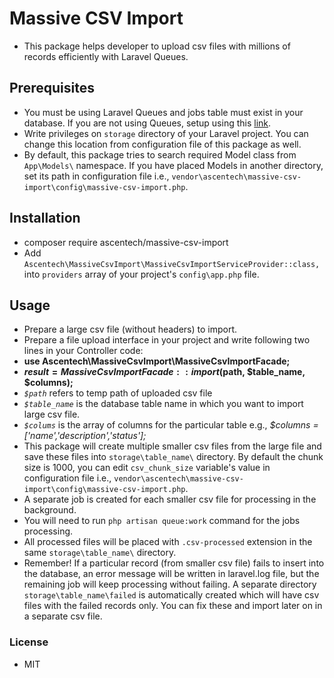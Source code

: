 # Massive CSV Import

- This package helps developer to upload csv files with millions of records efficiently with Laravel Queues.


## Prerequisites
- You must be using Laravel Queues and jobs table must exist in your database. If you are not using Queues, setup using this [link](https://laravel.com/docs/10.x/queues).
- Write privileges on `storage` directory of your Laravel project. You can change this location from configuration file of this package as well.
- By default, this package tries to search required Model class from `App\Models\` namespace. If you have placed Models in another directory, set its path in configuration file i.e., `vendor\ascentech\massive-csv-import\config\massive-csv-import.php`.

## Installation
- composer require ascentech/massive-csv-import
- Add `Ascentech\MassiveCsvImport\MassiveCsvImportServiceProvider::class,` into `providers` array of your project's `config\app.php` file.

## Usage
- Prepare a large csv file (without headers) to import.
- Prepare a file upload interface in your project and write following two lines in your Controller code:
- **use Ascentech\MassiveCsvImport\MassiveCsvImportFacade;**
- **$result = MassiveCsvImportFacade::import($path, $table_name, $columns);**
- *`$path`* refers to temp path of uploaded csv file
- *`$table_name`* is the database table name in which you want to import large csv file.
- *`$colums`* is the array of columns for the particular table e.g., *$columns = ['name','description','status'];* 
- This package will create multiple smaller csv files from the large file and save these files into `storage\table_name\` directory. By default the chunk size is 1000, you can edit `csv_chunk_size` variable's value in configuration file i.e., `vendor\ascentech\massive-csv-import\config\massive-csv-import.php`.
- A separate job is created for each smaller csv file for processing in the background.
- You will need to run `php artisan queue:work` command for the jobs processing.
- All processed files will be placed with `.csv-processed` extension in the same `storage\table_name\` directory.
- Remember! If a particular record (from smaller csv file) fails to insert into the database, an error message will be written in laravel.log file, but the remaining job will keep processing without failing. A separate directory `storage\table_name\failed` is automatically created which will have csv files with the failed records only. You can fix these and import later on in a separate csv file.


### License

- MIT
